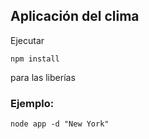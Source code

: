 ## Aplicación del clima

Ejecutar 
```
npm install
```
para las liberías 


### Ejemplo: 
```
node app -d "New York"  
```